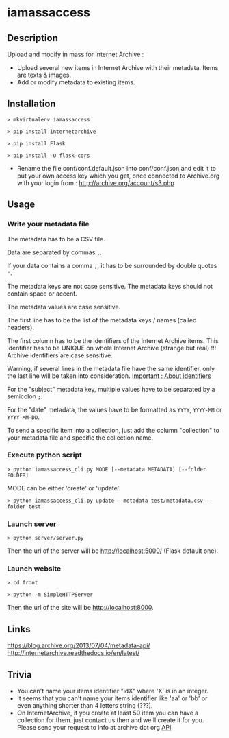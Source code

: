 # iamassaccess

## Description
Upload and modify in mass for Internet Archive : 
- Upload several new items in Internet Archive with their metadata. Items are texts & images.
- Add or modify metadata to existing items.

## Installation
`> mkvirtualenv iamassaccess`

`> pip install internetarchive`

`> pip install Flask`

`> pip install -U flask-cors`

- Rename the file conf/conf.default.json into conf/conf.json and edit it to put your own access key which you get, once connected to Archive.org with your login from : 
http://archive.org/account/s3.php


## Usage

### Write your metadata file
The metadata has to be a CSV file.

Data are separated by commas `,`.

If your data contains a comma `,`, it has to be surrounded by double quotes `"`.

The metadata keys are not case sensitive.
The metadata keys should not contain space or accent.

The metadata values are case sensitive.

The first line has to be the list of the metadata keys / names (called headers).

The first column has to be the identifiers of the Internet Archive items. This identifier has to be UNIQUE on whole Internet Archive (strange but real) !!! Archive identifiers are case sensitive.

Warning, if several lines in the metadata file have the same identifier, only the last line will be taken into consideration.
[Important : About identifiers](http://internetarchive.readthedocs.io/en/latest/metadata.html#archive-org-identifiers)

For the "subject" metadata key, multiple values have to be separated by a semicolon `;`.

For the "date" metadata, the values have to be formatted as `YYYY`, `YYYY-MM` or `YYYY-MM-DD`.

To send a specific item into a collection, just add the column "collection" to your metadata file and specific the collection name.


### Execute python script
`> python iamassaccess_cli.py MODE [--metadata METADATA] [--folder FOLDER]`

MODE can be either 'create' or 'update'.

`> python iamassaccess_cli.py update --metadata test/metadata.csv --folder test`


### Launch server
`> python server/server.py`

Then the url of the server will be <http://localhost:5000/> (Flask default one).

### Launch website
`> cd front`

`> python -m SimpleHTTPServer`

Then the url of the site will be <http://localhost:8000>.

## Links
<https://blog.archive.org/2013/07/04/metadata-api/>
<http://internetarchive.readthedocs.io/en/latest/>

## Trivia
- You can't name your items identifier "idX" where 'X' is in an integer.
- It seems that you can't name your items identifier like 'aa' or 'bb' or even anything shorter than 4 letters string (???).
- On InternetArchive, if you create at least 50 item you can have a collection for them. just contact us then and we'll create it for you. Please send your request to info at archive dot org [API](http://internetarchive.readthedocs.io/en/latest/metadata.html#collection)